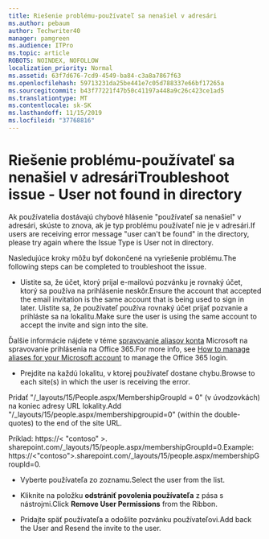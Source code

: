 ```yaml
---
title: Riešenie problému-používateľ sa nenašiel v adresári
ms.author: pebaum
author: Techwriter40
manager: pamgreen
ms.audience: ITPro
ms.topic: article
ROBOTS: NOINDEX, NOFOLLOW
localization_priority: Normal
ms.assetid: 63f7d676-7cd9-4549-ba84-c3a8a7867f63
ms.openlocfilehash: 59713231da25be441e7c05d788337e66bf17265a
ms.sourcegitcommit: b43f77221f47b50c41197a448a9c26c423ce1ad5
ms.translationtype: MT
ms.contentlocale: sk-SK
ms.lasthandoff: 11/15/2019
ms.locfileid: "37768816"
---
```

# <a name="troubleshoot-issue---user-not-found-in-directory"></a><span data-ttu-id="85ab3-102">Riešenie problému-používateľ sa nenašiel v adresári</span><span class="sxs-lookup"><span data-stu-id="85ab3-102">Troubleshoot issue - User not found in directory</span></span>

<span data-ttu-id="85ab3-103">Ak používatelia dostávajú chybové hlásenie "používateľ sa nenašiel" v adresári, skúste to znova, ak je typ problému používateľ nie je v adresári.</span><span class="sxs-lookup"><span data-stu-id="85ab3-103">If users are receiving error message "user can't be found" in the directory, please try again where the Issue Type is User not in directory.</span></span>

<span data-ttu-id="85ab3-104">Nasledujúce kroky môžu byť dokončené na vyriešenie problému.</span><span class="sxs-lookup"><span data-stu-id="85ab3-104">The following steps can be completed to troubleshoot the issue.</span></span>

- <span data-ttu-id="85ab3-105">Uistite sa, že účet, ktorý prijal e-mailovú pozvánku je rovnaký účet, ktorý sa používa na prihlásenie neskôr.</span><span class="sxs-lookup"><span data-stu-id="85ab3-105">Ensure the account that accepted the email invitation is the same account that is being used to sign in later.</span></span> <span data-ttu-id="85ab3-106">Uistite sa, že používateľ používa rovnaký účet prijať pozvanie a prihláste sa na lokalitu.</span><span class="sxs-lookup"><span data-stu-id="85ab3-106">Make sure the user is using the same account to accept the invite and sign into the site.</span></span> 

<span data-ttu-id="85ab3-107">Ďalšie informácie nájdete v téme [spravovanie aliasov konta</a> Microsoft na spravovanie prihlásenia na Office 365](https://support.microsoft.com/help/12407/microsoft-account-how-to-manage-aliases).</span><span class="sxs-lookup"><span data-stu-id="85ab3-107">For more info, see [How to manage aliases for your Microsoft account</a> to manage the Office 365 login](https://support.microsoft.com/help/12407/microsoft-account-how-to-manage-aliases).</span></span> 

- <span data-ttu-id="85ab3-108">Prejdite na každú lokalitu, v ktorej používateľ dostane chybu.</span><span class="sxs-lookup"><span data-stu-id="85ab3-108">Browse to each site(s) in which the user is receiving the error.</span></span> 

<span data-ttu-id="85ab3-109">Pridať "/_layouts/15/People.aspx/MembershipGroupId = 0" (v úvodzovkách) na koniec adresy URL lokality.</span><span class="sxs-lookup"><span data-stu-id="85ab3-109">Add "/_layouts/15/people.aspx/membershipgroupid=0" (within the double-quotes) to the end of the site URL.</span></span> 

<span data-ttu-id="85ab3-110">Príklad: https://< "contoso" >. sharepoint.com/_layouts/15/people.aspx/membershipGroupId=0.</span><span class="sxs-lookup"><span data-stu-id="85ab3-110">Example: https://<"contoso">.sharepoint.com/_layouts/15/people.aspx/membershipGroupId=0.</span></span>

- <span data-ttu-id="85ab3-111">Vyberte používateľa zo zoznamu.</span><span class="sxs-lookup"><span data-stu-id="85ab3-111">Select the user from the list.</span></span>

- <span data-ttu-id="85ab3-112">Kliknite na položku **odstrániť povolenia používateľa** z pása s nástrojmi.</span><span class="sxs-lookup"><span data-stu-id="85ab3-112">Click **Remove User Permissions** from the Ribbon.</span></span> 
-  <span data-ttu-id="85ab3-113">Pridajte späť používateľa a odošlite pozvánku používateľovi.</span><span class="sxs-lookup"><span data-stu-id="85ab3-113">Add back the User and Resend the invite to the user.</span></span>

